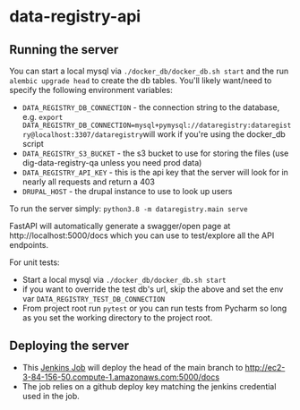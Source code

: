 # data-registry-api

## Running the server
You can start a local mysql via `./docker_db/docker_db.sh start` and the run `alembic upgrade head` to create the db tables.
You'll likely want/need to specify the following environment variables:
- `DATA_REGISTRY_DB_CONNECTION` - the connection string to the database, e.g. `export DATA_REGISTRY_DB_CONNECTION=mysql+pymysql://dataregistry:dataregistry@localhost:3307/dataregistry`will work if you're using the docker_db script
- `DATA_REGISTRY_S3_BUCKET` - the s3 bucket to use for storing the files (use dig-data-registry-qa unless you need prod data)
- `DATA_REGISTRY_API_KEY` - this is the api key that the server will look for in nearly all requests and return a 403
- `DRUPAL_HOST` - the drupal instance to use to look up users

To run the server simply:
`python3.8 -m dataregistry.main serve`

FastAPI will automatically generate a swagger/open page at http://localhost:5000/docs which you can use to test/explore all the API endpoints. 


For unit tests:
- Start a local mysql via `./docker_db/docker_db.sh start`
- if you want to override the test db's url, skip the above and set the env var `DATA_REGISTRY_TEST_DB_CONNECTION` 
- From project root run `pytest` or you can run tests from Pycharm so long as you set the working directory to the project root.

## Deploying the server
- This [Jenkins Job](http://107.22.69.235:8080/view/Data%20Registry/job/DR%20-%20Backend%20-%20Dev/) will deploy the head of the main branch to http://ec2-3-84-156-50.compute-1.amazonaws.com:5000/docs
- The job relies on a github deploy key matching the jenkins credential used in the job.
